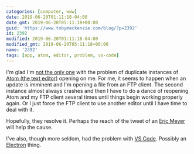 ```yaml
---
categories: [computer, www]
date: 2019-06-20T01:11:18-04:00
date_gmt: 2019-06-20T05:11:18+00:00
guid: 'https://www.tobymackenzie.com/blog/?p=2392'
id: 2392
modified: 2019-06-20T01:11:18-04:00
modified_gmt: 2019-06-20T05:11:18+00:00
name: '2392'
tags: [app, atom, editor, problem, vs-code]
---
```


I'm glad I'm [not the only one](https://mobile.twitter.com/meyerweb/status/1141138947122323457) with the problem of duplicate instances of [Atom (the text editor)](http://atom.io/) opening on me.<!--more-->  For me, it seems to happen when an update is imminent and I'm opening a file from an FTP client.  The second instance almost always crashes and then I have to do a dance of reopening Atom and my FTP client several times until things begin working properly again.  Or I just force the FTP client to use another editor until I have time to deal with it.

Hopefully, they resolve it.  Perhaps the reach of the tweet of an [Eric Meyer](https://mobile.twitter.com/meyerweb) will help the cause.

I've also, though more seldom, had the problem with [VS Code](https://code.visualstudio.com/).  Possibly an [Electron](https://electronjs.org/) thing.
